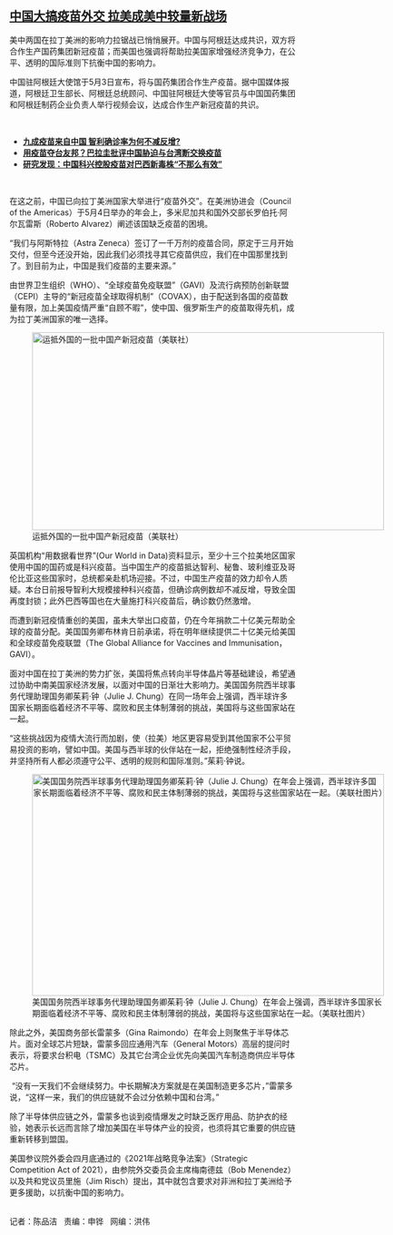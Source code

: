 <!--1620162094000-->
[中国大搞疫苗外交   拉美成美中较量新战场](https://www.rfa.org/mandarin/yataibaodao/junshiwaijiao/cm-05042021103422.html)
------

<p></p><p>美中两国在拉丁美洲的影响力拉锯战已悄悄展开。中国与阿根廷达成共识，双方将合作生产国药集团新冠疫苗；而美国也强调将帮助拉美国家增强经济竞争力，在公平、透明的国际准则下抗衡中国的影响力。</p><p>中国驻阿根廷大使馆于5月3日宣布，将与国药集团合作生产疫苗。据中国媒体报道，阿根廷卫生部长、阿根廷总统顾问、中国驻阿根廷大使等官员与中国国药集团和阿根廷制药企业负责人举行视频会议，达成合作生产新冠疫苗的共识。</p><p><br/></p><ul><li><a href="https://www.rfa.org/mandarin/yataibaodao/huanjing/jt-04132021161215.html"><strong>九成疫苗来自中国 智利确诊率为何不减反增?</strong></a></li><li><strong><a href="https://www.rfa.org/mandarin/yataibaodao/gangtai/hx2-03242021075014.html">用疫苗夺台友邦？巴拉圭批评中国胁迫与台湾断交换疫苗</a></strong></li><li><strong><a href="https://www.rfa.org/mandarin/Xinwen/4-03082021082925.html">研究发现：中国科兴控股疫苗对巴西新毒株“不那么有效”</a></strong></li></ul><p><br/></p><p>在这之前，中国已向拉丁美洲国家大举进行“疫苗外交”。在美洲协进会（Council of the Americas）于5月4日举办的年会上，多米尼加共和国外交部长罗伯托·阿尔瓦雷斯（Roberto Alvarez）阐述该国缺乏疫苗的困境。</p><p>“我们与阿斯特拉（Astra Zeneca）签订了一千万剂的疫苗合同，原定于三月开始交付，但至今还没开始，因此我们必须找寻其它疫苗供应，我们在中国那里找到了。到目前为止，中国是我们疫苗的主要来源。”</p><p>由世界卫生组织（WHO）、“全球疫苗免疫联盟”（GAVI）及流行病预防创新联盟（CEPI）主导的“新冠疫苗全球取得机制”（COVAX），由于配送到各国的疫苗数量有限，加上美国疫情严重“自顾不暇”，使中国、俄罗斯生产的疫苗取得先机，成为拉丁美洲国家的唯一选择。</p><p><figure class="image-richtext image-inline captioned" style="width:620px;"><img alt="运抵外国的一批中国产新冠疫苗（美联社）" height="349" src="https://www.rfa.org/mandarin/yataibaodao/junshiwaijiao/cm-05042021103422.html/cm0503.jpg/@@images/fdfee703-7947-4833-80f8-33b718ab9377.jpeg" title="cm0503.jpg" width="620"/><figcaption class="image-caption">运抵外国的一批中国产新冠疫苗（美联社）</figcaption><small></small></figure></p><p>英国机构“用数据看世界”(Our World in Data)资料显示，至少十三个拉美地区国家使用中国的国药或是科兴疫苗。当中国生产的疫苗抵达智利、秘鲁、玻利维亚及哥伦比亚这些国家时，总统都亲赴机场迎接。不过，中国生产疫苗的效力却令人质疑。本台日前报导智利大规模接种科兴疫苗，但确诊病例数却不减反增，导致全国再度封锁；此外巴西等国也在大量施打科兴疫苗后，确诊数仍然激增。</p><p>而遭到新冠疫情重创的美国，虽未大举出口疫苗，仍在今年捐款二十亿美元帮助全球的疫苗分配。美国国务卿布林肯日前承诺，将在明年继续提供二十亿美元给美国和全球疫苗免疫联盟（The Global Alliance for Vaccines and Immunisation，GAVI）。</p><p>面对中国在拉丁美洲的势力扩张，美国将焦点转向半导体晶片等基础建设，希望通过协助中南美国家经济发展，以面对中国的日渐壮大影响力。美国国务院西半球事务代理助理国务卿茱莉‧钟（Julie J. Chung）在同一场年会上强调，西半球许多国家长期面临着经济不平等、腐败和民主体制薄弱的挑战，美国将与这些国家站在一起。</p><p>“这些挑战因为疫情大流行而加剧，使（拉美）地区更容易受到其他国家不公平贸易投资的影响，譬如中国。美国与西半球的伙伴站在一起，拒绝强制性经济手段，并坚持所有人都必须遵守公平、透明的规则和国际准则。”茱莉‧钟说。</p><p><figure class="image-richtext image-inline captioned" style="width:620px;"><img alt="美国国务院西半球事务代理助理国务卿茱莉‧钟（Julie J. Chung）在年会上强调，西半球许多国家长期面临着经济不平等、腐败和民主体制薄弱的挑战，美国将与这些国家站在一起。（美联社图片）" height="391" src="https://www.rfa.org/mandarin/yataibaodao/junshiwaijiao/cm-05042021103422.html/cm0504y.jpg/@@images/1347315a-4f26-49ec-979d-8d03a4d22f14.jpeg" title="cm0504y.jpg" width="620"/><figcaption class="image-caption">美国国务院西半球事务代理助理国务卿茱莉‧钟（Julie J. Chung）在年会上强调，西半球许多国家长期面临着经济不平等、腐败和民主体制薄弱的挑战，美国将与这些国家站在一起。（美联社图片）</figcaption><small></small></figure></p><p>除此之外，美国商务部长雷蒙多（Gina Raimondo）在年会上则聚焦于半导体芯片。面对全球芯片短缺，雷蒙多回应通用汽车（General Motors）高层的提问时表示，将要求台积电（TSMC）及其它台湾企业优先向美国汽车制造商供应半导体芯片。</p><p> “没有一天我们不会继续努力。中长期解决方案就是在美国制造更多芯片，”雷蒙多说，“这样一来，我们的供应链就不会过分依赖中国和台湾。”</p><p>除了半导体供应链之外，雷蒙多也谈到疫情爆发之时缺乏医疗用品、防护衣的经验，她表示长远而言除了增加美国在半导体产业的投资，也须将其它重要的供应链重新转移到盟国。</p><p>美国参议院外委会四月底通过的《2021年战略竞争法案》（Strategic Competition Act of 2021），由参院外交委员会主席梅南德兹（Bob Menendez）以及共和党议员里施（Jim Risch）提出，其中就包含要求对非洲和拉丁美洲给予更多援助，以抗衡中国的影响力。</p><p><br/>记者：陈品洁   责编：申铧   网编：洪伟</p>
